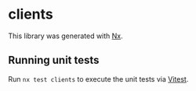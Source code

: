 # clients

This library was generated with [Nx](https://nx.dev).

## Running unit tests

Run `nx test clients` to execute the unit tests via [Vitest](https://vitest.dev/).
